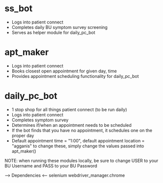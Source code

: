 # ss_bot
  - Logs into patient connect
  - Completes daily BU symptom survey screening
  - Serves as helper module for daily_pc_bot
  
# apt_maker
  - Logs into patient connect
  - Books closest open appointment for given day, time
  - Provides appointment scheduling functionality for daily_pc_bot
 
# daily_pc_bot
  - 1 stop shop for all things patient connect (to be run daily)
  - Logs into patient connect
  - Completes symptom survey
  - Determines if/when an appointment needs to be scheduled
  - If the bot finds that you have no appointment, it schedules one on the proper day
  - Default appointment time = "1:00", default appointment location = "agganis"
          to change these, simply change the values passed into apt_maker()
          
  NOTE: when running these modules locally, be sure to change USER to your BU Username
        and PASS to your BU Password

--> Dependencies <--
selenium
webdriver_manager.chrome
